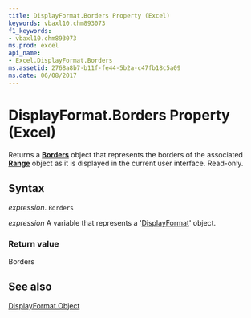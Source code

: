 ```yaml
---
title: DisplayFormat.Borders Property (Excel)
keywords: vbaxl10.chm893073
f1_keywords:
- vbaxl10.chm893073
ms.prod: excel
api_name:
- Excel.DisplayFormat.Borders
ms.assetid: 2768a8b7-b11f-fe44-5b2a-c47fb18c5a09
ms.date: 06/08/2017
---
```



# DisplayFormat.Borders Property (Excel)

Returns a  **[Borders](Excel.Borders.md)** object that represents the borders of the associated **[Range](Excel.Range(object).md)** object as it is displayed in the current user interface. Read-only.


## Syntax

 _expression_. `Borders`

 _expression_ A variable that represents a '[DisplayFormat](Excel.DisplayFormat.md)' object.


### Return value

Borders


## See also


[DisplayFormat Object](Excel.DisplayFormat.md)


